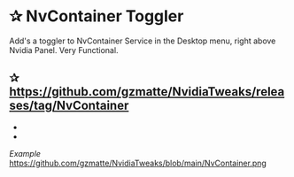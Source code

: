 
# ✰ NvContainer Toggler

Add's a toggler to NvContainer Service in the Desktop menu, right above Nvidia Panel. Very Functional.

✰ https://github.com/gzmatte/NvidiaTweaks/releases/tag/NvContainer
-
-
-

*Example*
https://github.com/gzmatte/NvidiaTweaks/blob/main/NvContainer.png
